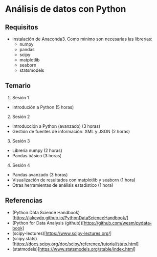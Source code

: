 # Análisis de datos con Python

## Requisitos

* Instalación de Anaconda3. Como mínimo son necesarias las librerías:
    + numpy
    + pandas
    + scipy
    + matplotlib
    + seaborn
    + statsmodels


## Temario

1. Sesión 1
  * Introdución a Python (5 horas)

2. Sesión 2
  * Introducción a Python (avanzado) (3 horas)
  * Gestión de fuentes de información: XML y JSON (2 horas)

3. Sesión 3
  * Librería numpy (2 horas)
  * Pandas básico (3 horas)

4. Sesión 4
  * Pandas avanzado (3 horas)
  * Visualización de resultados con matplotlib y seaborn (1 hora)
  * Otras herramientas de análisis estadístico (1 hora)


## Referencias

  * (Python Data Science Handbook)[https://jakevdp.github.io/PythonDataScienceHandbook/]
  * (Python for Data Analysis (github))[https://github.com/wesm/pydata-book]
  * (scipy-lectures)[https://www.scipy-lectures.org/]
  * (scipy.stats)[https://docs.scipy.org/doc/scipy/reference/tutorial/stats.html]
  * (statmodels)[https://www.statsmodels.org/stable/index.html]
